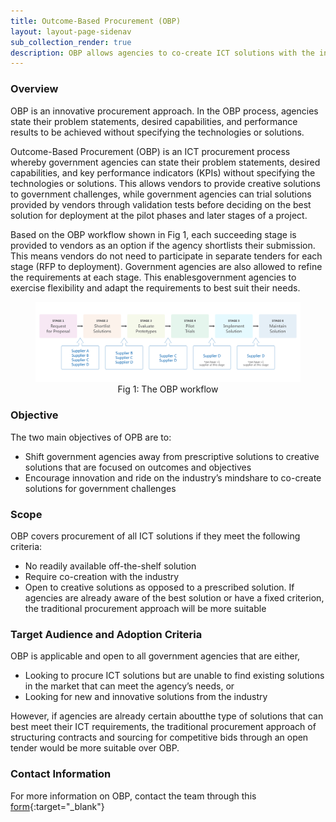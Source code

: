 ```yaml
---
title: Outcome-Based Procurement (OBP)
layout: layout-page-sidenav
sub_collection_render: true
description: OBP allows agencies to co-create ICT solutions with the industry instead of procuring based on a prescribed solution. Find out more here!
---
```


### Overview

OBP is an innovative procurement approach. In the OBP process, agencies state their problem statements, desired capabilities, and performance results to be achieved without specifying the technologies or solutions.

Outcome-Based Procurement (OBP) is an ICT procurement process whereby government agencies can state their problem statements, desired capabilities, and key performance indicators (KPIs) without specifying the technologies or solutions. This allows vendors to provide creative solutions to government challenges, while government agencies can trial solutions provided by vendors through validation tests before deciding on the best solution for deployment at the pilot phases and later stages of a project.

Based on the OBP workflow shown in Fig 1, each succeeding stage is provided to vendors as an option if the agency shortlists their submission. This means vendors do not need to participate in separate tenders for each stage (RFP to deployment). Government agencies are also allowed to refine the requirements at each stage. This enablesgovernment agencies to exercise flexibility and adapt the requirements to best suit their needs. 

<figure style="text-align: center">
  <img
    src="/assets/img/OBP-Fig1-v2.png"  
    alt="Fig 1: The OBP workflow"
  />
  <figcaption> Fig 1: The OBP workflow</figcaption>
</figure>

### Objective

The two main objectives of OPB are to:
- Shift government agencies away from prescriptive solutions to creative solutions that are focused on outcomes and objectives
- Encourage innovation and ride on the industry’s mindshare to co-create solutions for government challenges

### Scope

OBP covers procurement of all ICT solutions if they meet the following criteria:
- No readily available off-the-shelf solution
- Require co-creation with the industry
- Open to creative solutions as opposed to a prescribed solution. If agencies are already aware of the best solution or have a fixed criterion, the traditional procurement approach will be more suitable

### Target Audience and Adoption Criteria

OBP is applicable and open to all government agencies that are either,
- Looking to procure ICT solutions but are unable to find existing solutions in the market that can meet the agency’s needs, or 
- Looking for new and innovative solutions from the industry

However, if agencies are already certain aboutthe type of solutions that can best meet their ICT requirements, the traditional procurement approach of structuring contracts and sourcing for competitive bids through an open tender would be more suitable over OBP.

### Contact Information

For more information on OBP, contact the team through this [form](https://form.gov.sg/#!/62280856ba91100012050933){:target="\_blank"}
